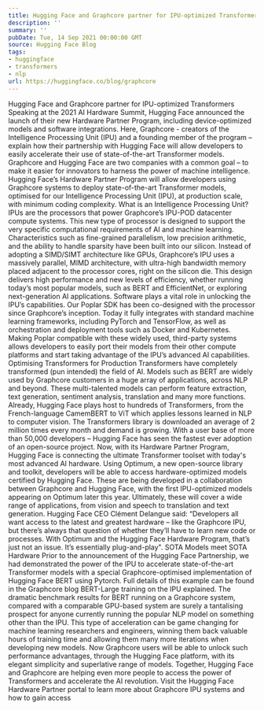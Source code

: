 ```yaml
---
title: Hugging Face and Graphcore partner for IPU-optimized Transformers
description: ''
summary: ''
pubDate: Tue, 14 Sep 2021 00:00:00 GMT
source: Hugging Face Blog
tags:
- huggingface
- transformers
- nlp
url: https://huggingface.co/blog/graphcore
---
```


Hugging Face and Graphcore partner for IPU-optimized Transformers
Speaking at the 2021 AI Hardware Summit, Hugging Face announced the launch of their new Hardware Partner Program, including device-optimized models and software integrations. Here, Graphcore - creators of the Intelligence Processing Unit (IPU) and a founding member of the program – explain how their partnership with Hugging Face will allow developers to easily accelerate their use of state-of-the-art Transformer models.
Graphcore and Hugging Face are two companies with a common goal – to make it easier for innovators to harness the power of machine intelligence.
Hugging Face’s Hardware Partner Program will allow developers using Graphcore systems to deploy state-of-the-art Transformer models, optimised for our Intelligence Processing Unit (IPU), at production scale, with minimum coding complexity.
What is an Intelligence Processing Unit?
IPUs are the processors that power Graphcore’s IPU-POD datacenter compute systems. This new type of processor is designed to support the very specific computational requirements of AI and machine learning. Characteristics such as fine-grained parallelism, low precision arithmetic, and the ability to handle sparsity have been built into our silicon.
Instead of adopting a SIMD/SIMT architecture like GPUs, Graphcore’s IPU uses a massively parallel, MIMD architecture, with ultra-high bandwidth memory placed adjacent to the processor cores, right on the silicon die.
This design delivers high performance and new levels of efficiency, whether running today’s most popular models, such as BERT and EfficientNet, or exploring next-generation AI applications.
Software plays a vital role in unlocking the IPU’s capabilities. Our Poplar SDK has been co-designed with the processor since Graphcore’s inception. Today it fully integrates with standard machine learning frameworks, including PyTorch and TensorFlow, as well as orchestration and deployment tools such as Docker and Kubernetes.
Making Poplar compatible with these widely used, third-party systems allows developers to easily port their models from their other compute platforms and start taking advantage of the IPU’s advanced AI capabilities.
Optimising Transformers for Production
Transformers have completely transformed (pun intended) the field of AI. Models such as BERT are widely used by Graphcore customers in a huge array of applications, across NLP and beyond. These multi-talented models can perform feature extraction, text generation, sentiment analysis, translation and many more functions.
Already, Hugging Face plays host to hundreds of Transformers, from the French-language CamemBERT to ViT which applies lessons learned in NLP to computer vision. The Transformers library is downloaded an average of 2 million times every month and demand is growing.
With a user base of more than 50,000 developers – Hugging Face has seen the fastest ever adoption of an open-source project.
Now, with its Hardware Partner Program, Hugging Face is connecting the ultimate Transformer toolset with today's most advanced AI hardware.
Using Optimum, a new open-source library and toolkit, developers will be able to access hardware-optimized models certified by Hugging Face.
These are being developed in a collaboration between Graphcore and Hugging Face, with the first IPU-optimized models appearing on Optimum later this year. Ultimately, these will cover a wide range of applications, from vision and speech to translation and text generation.
Hugging Face CEO Clément Delangue said: “Developers all want access to the latest and greatest hardware – like the Graphcore IPU, but there’s always that question of whether they’ll have to learn new code or processes. With Optimum and the Hugging Face Hardware Program, that’s just not an issue. It’s essentially plug-and-play".
SOTA Models meet SOTA Hardware
Prior to the announcement of the Hugging Face Partnership, we had demonstrated the power of the IPU to accelerate state-of-the-art Transformer models with a special Graphcore-optimised implementation of Hugging Face BERT using Pytorch.
Full details of this example can be found in the Graphcore blog BERT-Large training on the IPU explained.
The dramatic benchmark results for BERT running on a Graphcore system, compared with a comparable GPU-based system are surely a tantalising prospect for anyone currently running the popular NLP model on something other than the IPU.
This type of acceleration can be game changing for machine learning researchers and engineers, winning them back valuable hours of training time and allowing them many more iterations when developing new models.
Now Graphcore users will be able to unlock such performance advantages, through the Hugging Face platform, with its elegant simplicity and superlative range of models.
Together, Hugging Face and Graphcore are helping even more people to access the power of Transformers and accelerate the AI revolution.
Visit the Hugging Face Hardware Partner portal to learn more about Graphcore IPU systems and how to gain access